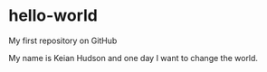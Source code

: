 # hello-world
My first repository on GitHub

My name is Keian Hudson and one day I want to change the world.
